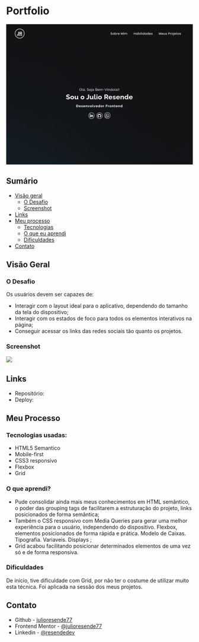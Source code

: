 # Portfolio

![](./src/design/preview-desktop.png)

## Sumário

- [Visão geral](#visão-geral)
  - [O Desafio](#o-desafio)
  - [Screenshot](#screenshot)
- [Links](#links)
- [Meu processo](#meu-processo)
  - [Tecnologias](#tecnologias-usadas)
  - [O que eu aprendi](#o-que-aprendi)
  - [Dificuldades](#dificuldades)
- [Contato](#contato)


## Visão Geral


### O Desafio

Os usuários devem ser capazes de:

- Interagir com o layout ideal para o aplicativo, dependendo do tamanho da tela do dispositivo;
- Interagir com os estados de foco para todos os elementos interativos na página;
- Conseguir acessar os links das redes sociais tão quanto os projetos.

### Screenshot

![](./src/design/pre-visualizacao-readme.gif)



## Links

- Repositório: 
- Deploy: 

## Meu Processo

### Tecnologias usadas:

- HTML5 Semantico
- Mobile-first
- CSS3 responsivo
- Flexbox
- Grid


### O que aprendi?

- Pude consolidar ainda mais meus conhecimentos em HTML semântico, o poder das grouping tags de facilitarem a estruturação do projeto, links posicionados de forma semântica; <br>
- Também o CSS responsivo com Media Queries para gerar uma melhor experiência para o usuário, independendo do dispositivo. Flexbox, elementos posicionados de forma rápida e prática. Modelo de Caixas. Tipografia. Variaveis. Displays ; <br>
- Grid acabou facilitando posicionar determinados elementos de uma vez só e de forma responsiva.

### Dificuldades

De início, tive dificuldade com  Grid, por não ter o costume de utilizar muito esta técnica. Foi aplicada na sessão dos meus projetos.

## Contato

- Github - [julioresende77](https://github.com/julioresende77)
- Frontend Mentor - [@julioresende77](https://www.frontendmentor.io/profile/julioresende77)
- Linkedin - [@resendedev](https://www.linkedin.com/in/resendedev/)

